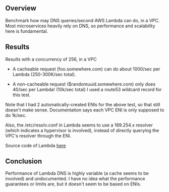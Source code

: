 ## Overview

Benchmark how may DNS queries/second AWS Lambda can do, in a VPC.
Most microservices heavily rely on DNS, so performance and scalability here is fundamental.

## Results

Results with a concurrency of 256, in a VPC

  * A cacheable request (foo.somewhere.com) can do about 1000/sec per Lambda (250-300K/sec total).

  * A non-cacheable request ($randomuuid.somewhere.com) only does 40/sec per Lambda! (10k/sec total)  I used a route53 wildcard record for this test.

Note that I had 2 automatically-created ENIs for the above test, so that still
doesn't make sense.  Documentation says each VPC ENI is only supposed to do 1k/sec.

Also, the /etc/resolv.conf in Lambda seems to use a 169.254.x resolver (which indicates a hypervisor is involved), instead of directly querying the VPC's resolver through the ENI.

Source code of Lambda [here](lambda/main.py)

## Conclusion

Performance of Lambda DNS is highly variable (a cache seems to be involved) and undocumented.
I have no idea what the performance guarantees or limits are, but it doesn't seem to be based on ENIs.
